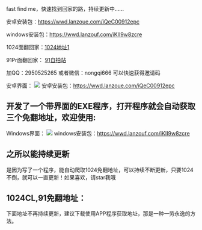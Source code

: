 fast find me，快速找到回家的路，持续更新中......

安卓安装包：https://wwd.lanzoue.com/iQeC00912epc

windows安装包：https://wwd.lanzouf.com/iKII9w8zcre

1024面翻回家：<a href="https://cl.2305x.xyz/index.php">1024地址1</a> 

91Pr面翻回家： <a href="https://t0713.wonderfulday27.live/index.php">91自拍站</a>	

加QQ：2950525265 或者微信：nongqi666 可以快速获得邀请码

安卓界面：
![](https://1024shen.com/wp-content/uploads/2022/01/2022011714060442.jpg)
安卓安装包：https://wwd.lanzoue.com/iQeC00912epc

## 开发了一个带界面的EXE程序，打开程序就会自动获取三个免翻地址，欢迎使用:
Windows界面：
![](https://p1.pstatp.com/origin/pgc-image/5b1fce82a056446393be86d36b4b7ee9)
windows安装包：https://wwd.lanzouf.com/iKII9w8zcre


## 之所以能持续更新 ##
是因为写了一个程序，能自动爬取1024免翻地址，可以持续不断更新，只要1024不倒，就可以一直更新！如果喜欢，请star我哦

## 1024CL,91免翻地址： ##
下面地址不再持续更新，建议下载使用APP程序获取地址，那是一种一劳永逸的方法。

